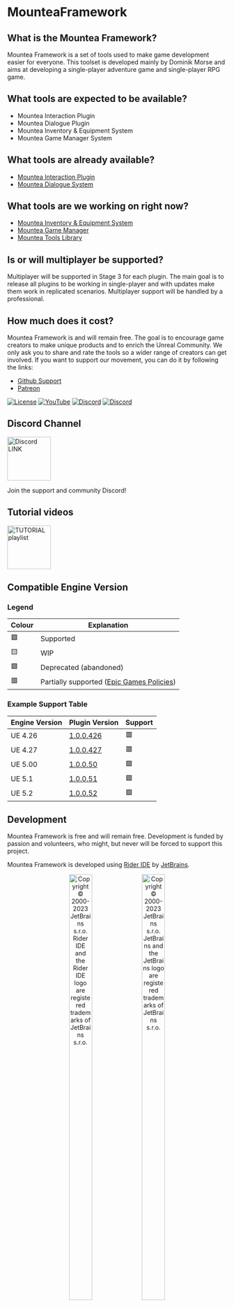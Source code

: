 # MounteaFramework
## What is the Mountea Framework?
Mountea Framework is a set of tools used to make game development easier for everyone. 
This toolset is developed mainly by Dominik Morse and aims at developing a single-player adventure game and single-player RPG game.

## What tools are expected to be available? 
* Mountea Interaction Plugin
* Mountea Dialogue Plugin
* Mountea Inventory & Equipment System
* Mountea Game Manager System

## What tools are already available? 
* [Mountea Interaction Plugin](https://github.com/Mountea-Framework/MounteaInteractionSystem)
* [Mountea Dialogue System](https://github.com/Mountea-Framework/MounteaDialogueSystem)

## What tools are we working on right now? 
* [Mountea Inventory & Equipment System](https://github.com/Mountea-Framework/MounteaInventoryEquipment)
* [Mountea Game Manager](https://github.com/Mountea-Framework/MounteaQuestSystem)
* [Mountea Tools Library](https://github.com/Mountea-Framework/MounteaToolsLibrary)

## Is or will multiplayer be supported?
Multiplayer will be supported in Stage 3 for each plugin. The main goal is to release all plugins to be working in single-player and with updates make them work in replicated scenarios.
Multiplayer support will be handled by a professional.

## How much does it cost?
Mountea Framework is and will remain free. The goal is to encourage game creators to make unique products and to enrich the Unreal Community.
We only ask you to share and rate the tools so a wider range of creators can get involved.
If you want to support our movement, you can do it by following the links:
* [Github Support](https://github.com/sponsors/Mountea-Framework)
* [Patreon](https://www.patreon.com/mountea)

[![License](https://img.shields.io/github/license/Mountea-Framework/ActorInteractionPlugin)](https://github.com/Mountea-Framework/.github/blob/master/LICENSE)
[![YouTube](https://img.shields.io/badge/YouTube-Subscribe-red?style=flat&logo=youtube)](https://www.youtube.com/@mounteaframework)
[![Discord](https://badgen.net/discord/online-members/2vXWEEN?label=Discord&logo=discord&logoColor=ffffff&color=7389D8)](https://discord.com/invite/2vXWEEN)
[![Discord](https://badgen.net/discord/members/2vXWEEN?label=Discord&logo=discord&logoColor=ffffff&color=7389D8)](https://discord.com/invite/2vXWEEN)

## Discord Channel
<a href="https://discord.gg/2vXWEEN"><img src="https://static.wikia.nocookie.net/siivagunner/images/9/9f/Discord_icon.svg/revision/latest?cb=20210814160101" alt="Discord LINK" width="100" height="100"></a>

Join the support and community Discord!

## Tutorial videos
<a href="https://www.youtube.com/playlist?list=PLIU53wA8zZmg5eBKEcpZr7G8JBBZ4QPKq"><img src="https://img.talkandroid.com/uploads/2016/06/youtube-logo-450x450.png" alt="TUTORIAL playlist" width="100" height="100"></a>

## Compatible Engine Version

### Legend
Colour | Explanation
-------------- | --------------
🟩 | Supported
🟨 | WIP
🟪 | Deprecated (abandoned)
🟥 | Partially supported ([Epic Games Policies](https://www.unrealengine.com/en-US/marketplace-guidelines#263d)) 

### Example Support Table
Engine Version | Plugin Version | Support
-------------- | -------------- | ----
UE 4.26 | [1.0.0.426](https://github.com/Mountea-Framework/MounteaDialogueSystem/releases/tag/1.0.0.426) | 🟥
UE 4.27 | [1.0.0.427](https://github.com/Mountea-Framework/MounteaDialogueSystem/releases/tag/1.0.0.427) | 🟥
UE 5.00 | [1.0.0.50](https://github.com/Mountea-Framework/MounteaDialogueSystem/releases/tag/1.0.0.50) | 🟩
UE 5.1 | [1.0.0.51](https://github.com/Mountea-Framework/MounteaDialogueSystem/releases/tag/1.0.0.51) | 🟩
UE 5.2 | [1.0.0.52](https://github.com/Mountea-Framework/MounteaDialogueSystem/releases/tag/1.0.0.52) | 🟩

## Development
Mountea Framework is free and will remain free. Development is funded by passion and volunteers, who might, but never will be forced to support this project.</p>
Mountea Framework is developed using <a href="https://www.jetbrains.com/rider/">Rider IDE</a> by <a href="https://www.jetbrains.com/">JetBrains</a>.
<p align="center" width="100%">
    <a href="https://www.jetbrains.com/rider/"><img width="32.5%" src="https://resources.jetbrains.com/storage/products/company/brand/logos/Rider.png" alt="Copyright © 2000-2023 JetBrains s.r.o. Rider IDE and the Rider IDE logo are registered trademarks of JetBrains s.r.o." width="50%" height="50%"></a>
    <a href="https://www.jetbrains.com/"><img width="32.5%" src="https://resources.jetbrains.com/storage/products/company/brand/logos/jb_beam.png" alt="Copyright © 2000-2023 JetBrains s.r.o. JetBrains and the JetBrains logo are registered trademarks of JetBrains s.r.o." width="50%" height="50%"></a>
</p>

